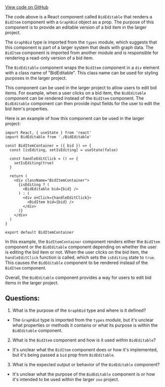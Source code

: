 [View code on GitHub](zoo-labs/zoo/blob/master/core/src/marketplace/BidEditable.tsx)

The code above is a React component called `BidEditable` that renders a `BidItem` component with a `GraphBid` object as a prop. The purpose of this component is to provide an editable version of a bid item in the larger project. 

The `GraphBid` type is imported from the `types` module, which suggests that this component is part of a larger system that deals with graph data. The `BidItem` component is imported from another module and is responsible for rendering a read-only version of a bid item. 

The `BidEditable` component wraps the `BidItem` component in a `div` element with a class name of "BidEditable". This class name can be used for styling purposes in the larger project. 

This component can be used in the larger project to allow users to edit bid items. For example, when a user clicks on a bid item, the `BidEditable` component can be rendered instead of the `BidItem` component. The `BidEditable` component can then provide input fields for the user to edit the bid item's properties. 

Here is an example of how this component can be used in the larger project:

```
import React, { useState } from 'react'
import BidEditable from './BidEditable'

const BidItemContainer = ({ bid }) => {
  const [isEditing, setIsEditing] = useState(false)

  const handleEditClick = () => {
    setIsEditing(true)
  }

  return (
    <div className="BidItemContainer">
      {isEditing ? (
        <BidEditable bid={bid} />
      ) : (
        <div onClick={handleEditClick}>
          <BidItem bid={bid} />
        </div>
      )}
    </div>
  )
}

export default BidItemContainer
```

In this example, the `BidItemContainer` component renders either the `BidItem` component or the `BidEditable` component depending on whether the user is editing the bid item or not. When the user clicks on the bid item, the `handleEditClick` function is called, which sets the `isEditing` state to `true`. This causes the `BidEditable` component to be rendered instead of the `BidItem` component. 

Overall, the `BidEditable` component provides a way for users to edit bid items in the larger project.
## Questions: 
 1. What is the purpose of the `GraphBid` type and where is it defined?
- The `GraphBid` type is imported from the `types` module, but it's unclear what properties or methods it contains or what its purpose is within the `BidEditable` component.

2. What is the `BidItem` component and how is it used within `BidEditable`?
- It's unclear what the `BidItem` component does or how it's implemented, but it's being passed a `bid` prop from `BidEditable`.

3. What is the expected output or behavior of the `BidEditable` component?
- It's unclear what the purpose of the `BidEditable` component is or how it's intended to be used within the larger `zoo` project.